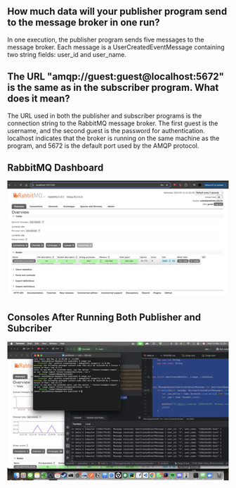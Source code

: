 ## How much data will your publisher program send to the message broker in one run? ##

In one execution, the publisher program sends five messages to the message broker. 
Each message is a UserCreatedEventMessage containing two string fields: user_id and user_name.

## The URL "amqp://guest:guest@localhost:5672" is the same as in the subscriber program. What does it mean? ##

The URL used in both the publisher and subscriber programs is the connection string to the RabbitMQ message broker. 
The first guest is the username, and the second guest is the password for authentication. 
localhost indicates that the broker is running on the same machine as the program, and 5672 is the default port used by the AMQP protocol.

## RabbitMQ Dashboard ##
![RabbitMQ Dashboard](images/image1.png)

## Consoles After Running Both Publisher and Subcriber ##
![RabbitMQ Dashboard](images/image2.png)